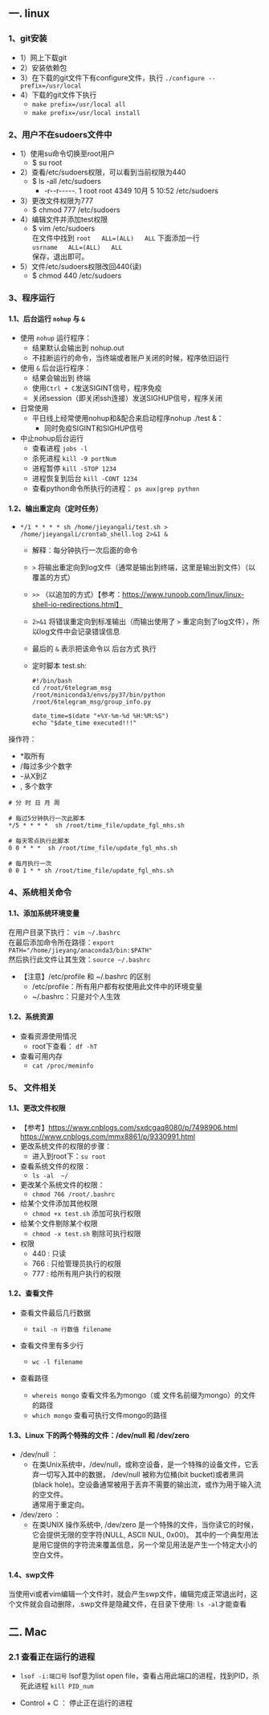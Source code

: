 ## 一. linux
### 1、git安装
- 1）网上下载git
- 2）安装依赖包
- 3）在下载的git文件下有configure文件，执行 `./configure --prefix=/usr/local`
- 4）下载的git文件下执行
  - `make prefix=/usr/local all`
  - `make prefix=/usr/local install`
  
### 2、用户不在sudoers文件中
- 1）使用su命令切换至root用户  
  - $ su root
- 2）查看/etc/sudoers权限，可以看到当前权限为440
  - $ ls -all /etc/sudoers
     - -r--r-----. 1 root root 4349 10月  5 10:52 /etc/sudoers
- 3）更改文件权限为777
  - $ chmod 777 /etc/sudoers
- 4）编辑文件并添加test权限
  - $ vim /etc/sudoers  
    在文件中找到 `root   ALL=(ALL)   ALL` 下面添加一行  
        `usrname   ALL=(ALL)   ALL`  
    保存，退出即可。
- 5）文件/etc/sudoers权限改回440(读)
  - $ chmod 440 /etc/sudoers
  
### 3、程序运行
#### 1.1、后台运行 `nohup` 与 `&`

- 使用 `nohup` 运行程序：
  - 结果默认会输出到 nohup.out
  - 不挂断运行的命令，当终端或者账户关闭的时候，程序依旧运行
- 使用 `&` 后台运行程序：
  - 结果会输出到 终端
  - 使用`Ctrl + C`发送SIGINT信号，程序免疫
  - 关闭session（即关闭ssh连接）发送SIGHUP信号，程序关闭
- 日常使用
  - 平日线上经常使用nohup和&配合来启动程序nohup ./test &：
    - 同时免疫SIGINT和SIGHUP信号
- 中止nohup后台运行
  - 查看进程 `jobs -l`
  - 杀死进程 `kill -9 portNum`
  - 进程暂停 `kill -STOP 1234 `
  - 进程恢复到后台 `kill -CONT 1234`
  - 查看python命令所执行的进程： `ps aux|grep python`

#### 1.2、输出重定向（定时任务）

- `*/1 * * * * sh /home/jieyangali/test.sh > /home/jieyangali/crontab_shell.log 2>&1 &`
  - 解释：每分钟执行一次后面的命令
  
  - `>` 将输出重定向到log文件（通常是输出到终端，这里是输出到文件）（以覆盖的方式）
  
  - `>>` （以追加的方式）【参考：https://www.runoob.com/linux/linux-shell-io-redirections.html】
  
  - `2>&1` 将错误重定向到标准输出（而输出使用了 `>` 重定向到了log文件），所以log文件中会记录错误信息
  
  - 最后的 `&` 表示把该命令以 后台方式 执行
  
  - 定时脚本 test.sh:
  
    ```shell
    #!/bin/bash
    cd /root/6telegram_msg
    /root/miniconda3/envs/py37/bin/python /root/6telegram_msg/group_info.py
    
    date_time=$(date "+%Y-%m-%d %H:%M:%S")
    echo "$date_time executed!!!"
    ```

操作符：
- *取所有
- /每过多少个数字
- -从X到Z
- , 多个数字
```
# 分 时 日 月 周

# 每过5分钟执行一次此脚本
*/5 * * * *  sh /root/time_file/update_fgl_mhs.sh

# 每天零点执行此脚本
0 0 * * *  sh /root/time_file/update_fgl_mhs.sh

# 每月执行一次
0 0 1 * * sh /root/time_file/update_fgl_mhs.sh
```



### 4、系统相关命令

#### 1.1、添加系统环境变量

在用户目录下执行： `vim ~/.bashrc`  
在最后添加命令所在路径：`export PATH="/home/jieyang/anaconda3/bin:$PATH"`  
然后执行此文件让其生效：`source ~/.bashrc`  
- 【注意】/etc/profile 和 ~/.bashrc 的区别
  - /etc/profile：所有用户都有权使用此文件中的环境变量
  - ~/.bashrc：只是对个人生效

#### 1.2、系统资源

- 查看资源使用情况
  - root下查看： `df -hT`
- 查看可用内存
  - `cat /proc/meminfo`

### 5、 文件相关

#### 1.1、更改文件权限

- 【参考】https://www.cnblogs.com/sxdcgaq8080/p/7498906.html  
      https://www.cnblogs.com/mmx8861/p/9330991.html
- 更改系统文件的权限的步骤：
  - 进入到root下：`su root`
- 查看系统文件的权限：
  - `ls -al  ~/`
- 更改某个系统文件的权限：
  - `chmod 766 /root/.bashrc`
- 给某个文件添加其他权限
  - `chmod +x test.sh` 添加可执行权限
- 给某个文件剔除某个权限
  - `chmod -x test.sh` 剔除可执行权限
- 权限
  - 440 : 只读
  - 766 : 只给管理员执行的权限
  - 777 : 给所有用户执行的权限

#### 1.2、查看文件

- 查看文件最后几行数据
  - `tail -n 行数值 filename`
- 查看文件里有多少行
  - `wc -l filename`

- 查看路径
  - `whereis mongo` 查看文件名为mongo（或 文件名前缀为mongo）的文件的路径
  - `which mongo` 查看可执行文件mongo的路径

#### 1.3、Linux 下的两个特殊的文件：/dev/null 和 /dev/zero

- /dev/null  ： 
  - 在类Unix系统中，/dev/null，或称空设备，是一个特殊的设备文件，它丢弃一切写入其中的数据，
    /dev/null 被称为位桶(bit bucket)或者黑洞(black hole)。空设备通常被用于丢弃不需要的输出流，或作为用于输入流的空文件。  
    通常用于重定向。
- /dev/zero  ： 
  - 在类UNIX 操作系统中, /dev/zero 是一个特殊的文件，当你读它的时候，它会提供无限的空字符(NULL, ASCII NUL, 0x00)。
    其中的一个典型用法是用它提供的字符流来覆盖信息，另一个常见用法是产生一个特定大小的空白文件。

#### 1.4、swp文件

​		当使用vi或者vim编辑一个文件时，就会产生swp文件，编辑完成正常退出时，这个文件就会自动删除，.swp文件是隐藏文件，在目录下使用: ```ls -al```才能查看



## 二. Mac

### 2.1 查看正在运行的进程
- `lsof -i:端口号`   lsof意为list open file，查看占用此端口的进程，找到PID，杀死此进程 `kill PID_num`

- Control + C ： 停止正在运行的进程

